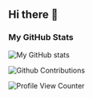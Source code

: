 ## Hi there 👋

### My GitHub Stats
![My GitHub stats](https://github-readme-stats.vercel.app/api?username=jpstroh07&theme=dark)

![Github Contributions](https://github-readme-streak-stats.herokuapp.com/?user=jpstroh07&theme=dark)

![Profile View Counter](https://komarev.com/ghpvc/?username=jpstroh07&color=0c31c7)